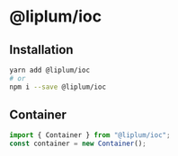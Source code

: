 # @liplum/ioc

## Installation

```sh
yarn add @liplum/ioc
# or
npm i --save @liplum/ioc
```

## Container

```ts
import { Container } from "@liplum/ioc";
const container = new Container();
```
